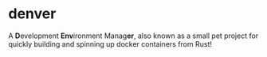 # denver
A **D**evelopment **Env**ironment Manag**er**, also known as a small pet project for quickly building and spinning up docker containers from Rust!
